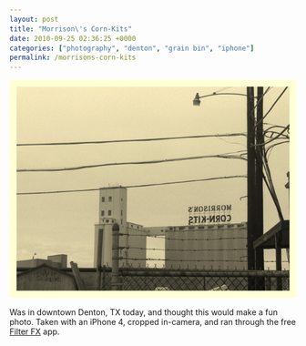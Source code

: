 ```yaml
---
layout: post
title: "Morrison\'s Corn-Kits"
date: 2010-09-25 02:36:25 +0000
categories: ["photography", "denton", "grain bin", "iphone"]
permalink: /morrisons-corn-kits
---
```




![](/sites/default/files/corn-kits.jpg)

Was in downtown Denton, TX today, and thought this would make a fun
photo. Taken with an iPhone 4, cropped in-camera, and ran through the
free [Filter
FX](http://itunes.apple.com/us/app/filterfx-for-free/id324915866?mt=8)
app.




